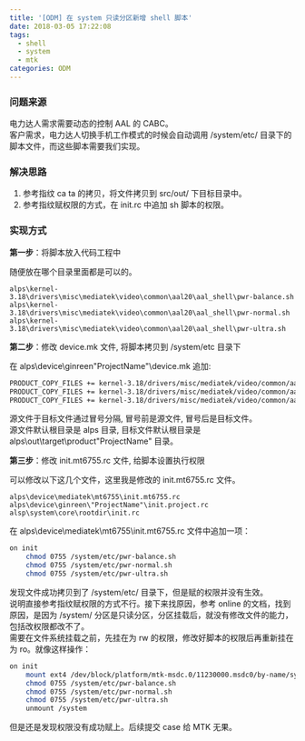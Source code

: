 ```yaml
---
title: '[ODM] 在 system 只读分区新增 shell 脚本'
date: 2018-03-05 17:22:08
tags:
  - shell
  - system
  - mtk
categories: ODM
---
```


### 问题来源

电力达人需求需要动态的控制 AAL 的 CABC。  
客户需求，电力达人切换手机工作模式的时候会自动调用 /system/etc/ 目录下的脚本文件，而这些脚本需要我们实现。

### 解决思路

1. 参考指纹 ca ta 的拷贝，将文件拷贝到 src/out/ 下目标目录中。
2. 参考指纹赋权限的方式，在 init.rc 中追加 sh 脚本的权限。

### 实现方式

**第一步**：将脚本放入代码工程中

随便放在哪个目录里面都是可以的。

```
alps\kernel-3.18\drivers\misc\mediatek\video\common\aal20\aal_shell\pwr-balance.sh
alps\kernel-3.18\drivers\misc\mediatek\video\common\aal20\aal_shell\pwr-normal.sh
alps\kernel-3.18\drivers\misc\mediatek\video\common\aal20\aal_shell\pwr-ultra.sh
```

**第二步**：修改 device.mk 文件, 将脚本拷贝到 /system/etc 目录下

在 alps\device\ginreen\"ProjectName"\device.mk 追加:

```bash
PRODUCT_COPY_FILES += kernel-3.18/drivers/misc/mediatek/video/common/aal20/aal_shell/pwr-normal.sh:system/etc/pwr-normal.sh
PRODUCT_COPY_FILES += kernel-3.18/drivers/misc/mediatek/video/common/aal20/aal_shell/pwr-balance.sh:system/etc/pwr-balance.sh
PRODUCT_COPY_FILES += kernel-3.18/drivers/misc/mediatek/video/common/aal20/aal_shell/pwr-ultra.sh:system/etc/pwr-ultra.sh
```

源文件于目标文件通过冒号分隔, 冒号前是源文件, 冒号后是目标文件。  
源文件默认根目录是 alps 目录, 目标文件默认根目录是 alps\out\target\product\"ProjectName" 目录。

**第三步**：修改 init.mt6755.rc 文件, 给脚本设置执行权限

可以修改以下这几个文件，这里我是修改的 init.mt6755.rc 文件。

```
alps\device\mediatek\mt6755\init.mt6755.rc
alps\device\ginreen\"ProjectName"\init.project.rc
alsp\system\core\rootdir\init.rc
```

在 alps\device\mediatek\mt6755\init.mt6755.rc 文件中追加一项：

```bash
on init
    chmod 0755 /system/etc/pwr-balance.sh
    chmod 0755 /system/etc/pwr-normal.sh
    chmod 0755 /system/etc/pwr-ultra.sh
```

发现文件成功拷贝到了 /system/etc/ 目录下，但是赋的权限并没有生效。  
说明直接参考指纹赋权限的方式不行。接下来找原因，参考 online 的文档，找到原因，是因为 /system/ 分区是只读分区，分区挂载后，就没有修改文件的能力，包括改权限都改不了。  
需要在文件系统挂载之前，先挂在为 rw 的权限，修改好脚本的权限后再重新挂在为 ro。就像这样操作：

```bash
on init
    mount ext4 /dev/block/platform/mtk-msdc.0/11230000.msdc0/by-name/system /system rw wait
    chmod 0755 /system/etc/pwr-balance.sh
    chmod 0755 /system/etc/pwr-normal.sh
    chmod 0755 /system/etc/pwr-ultra.sh
    unmount /system
```

但是还是发现权限没有成功赋上。后续提交 case 给 MTK 无果。

